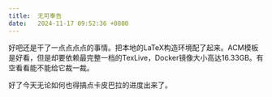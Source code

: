 ```yaml
---
title:  无可奉告
date:   2024-11-17 09:52:36 +0800
---
```


好吧还是干了一点点点点的事情。把本地的LaTeX构造环境配了起来。ACM模板是好看，但是却要依赖最完整一档的TexLive，Docker镜像大小高达16.33GB。有空看看能不能给它裁一裁。

好了今天无论如何也得搞点卡皮巴拉的进度出来了。
